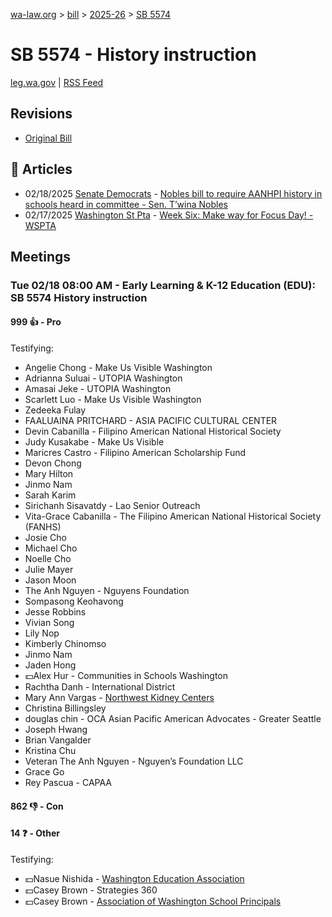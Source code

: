 [wa-law.org](/) > [bill](/bill/) > [2025-26](/bill/2025-26/) > [SB 5574](/bill/2025-26/sb/5574/)

# SB 5574 - History instruction
[leg.wa.gov](https://app.leg.wa.gov/billsummary?BillNumber=5574&Year=2025&Initiative=false) | [RSS Feed](./rss.xml)

## Revisions
* [Original Bill](1/)

## 📰 Articles
* 02/18/2025 [Senate Democrats](/org/senate_democrats/) - [Nobles bill to require AANHPI history in schools heard in committee - Sen. T’wina Nobles](https://senatedemocrats.wa.gov/nobles/2025/02/18/nobles-bill-to-require-aanhpi-history-in-schools-heard-in-committee/#:~:text=Senate%20Bill%205574)
* 02/17/2025 [Washington St Pta](/org/washington_st_pta/) - [Week Six: Make way for Focus Day! - WSPTA](https://www.wastatepta.org/week-six-make-way-for-focus-day/#:~:text=SB%205574)

## Meetings
### Tue 02/18 08:00 AM - Early Learning & K-12 Education (EDU): SB 5574 History instruction
#### 999 👍 - Pro
Testifying:
* Angelie Chong - Make Us Visible Washington
* Adrianna Suluai - UTOPIA Washington
* Amasai Jeke - UTOPIA Washington
* Scarlett Luo - Make Us Visible Washington
* Zedeeka Fulay
* FAALUAINA PRITCHARD - ASIA PACIFIC CULTURAL CENTER
* Devin Cabanilla - Filipino American National Historical Society
* Judy Kusakabe - Make Us Visible
* Maricres Castro - Filipino American Scholarship Fund
* Devon Chong
* Mary Hilton
* Jinmo Nam
* Sarah Karim
* Sirichanh Sisavatdy - Lao Senior Outreach
* Vita-Grace Cabanilla - The Filipino American National Historical Society (FANHS)
* Josie Cho
* Michael Cho
* Noelle Cho
* Julie Mayer
* Jason Moon
* The Anh Nguyen - Nguyens Foundation
* Sompasong Keohavong
* Jesse Robbins
* Vivian Song
* Lily Nop
* Kimberly Chinomso
* Jinmo Nam
* Jaden Hong
* 💵Alex Hur - Communities in Schools Washington
* Rachtha Danh - International District
* Mary Ann Vargas - [Northwest Kidney Centers](/org/northwest_kidney_centers/)
* Christina Billingsley
* douglas chin - OCA Asian Pacific American Advocates - Greater Seattle
* Joseph Hwang
* Brian Vangalder
* Kristina Chu
* Veteran The Anh Nguyen - Nguyen’s Foundation LLC
* Grace Go
* Rey Pascua - CAPAA

#### 862 👎 - Con

#### 14 ❓ - Other
Testifying:
* 💵Nasue Nishida - [Washington Education Association](/org/washington_education_association/)
* 💵Casey Brown - Strategies 360
* 💵Casey Brown - [Association of Washington School Principals](/org/association_of_washington_school_principals/)
